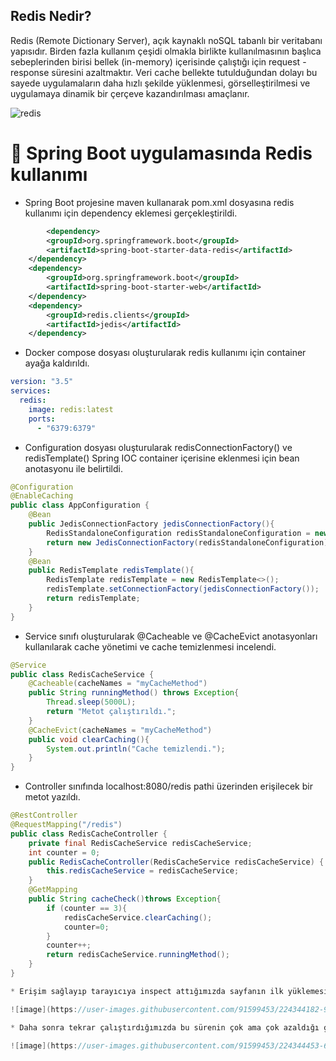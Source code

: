 ## Redis Nedir?

Redis (Remote Dictionary Server), açık kaynaklı noSQL tabanlı bir veritabanı yapısıdır. Birden fazla kullanım çeşidi olmakla birlikte kullanılmasının başlıca sebeplerinden birisi bellek (in-memory) içerisinde çalıştığı için request - response süresini azaltmaktır. Veri cache bellekte tutulduğundan dolayı bu sayede uygulamaların daha hızlı şekilde yüklenmesi, görselleştirilmesi ve uygulamaya dinamik bir çerçeve kazandırılması amaçlanır.

![redis](https://user-images.githubusercontent.com/91599453/224338938-6a49c685-2d54-451f-821a-6ebe8c9fd410.png)

# 🎯 Spring Boot uygulamasında Redis kullanımı

* Spring Boot projesine maven kullanarak pom.xml dosyasına redis kullanımı için dependency eklemesi gerçekleştirildi.

```xml
        <dependency>
		<groupId>org.springframework.boot</groupId>
		<artifactId>spring-boot-starter-data-redis</artifactId>
	</dependency>
	<dependency>
		<groupId>org.springframework.boot</groupId>
		<artifactId>spring-boot-starter-web</artifactId>
	</dependency>
	<dependency>
		<groupId>redis.clients</groupId>
		<artifactId>jedis</artifactId>
	</dependency>
```

* Docker compose dosyası oluşturularak redis kullanımı için container ayağa kaldırıldı.

```yml
version: "3.5"
services:
  redis:
    image: redis:latest
    ports:
      - "6379:6379"
```

* Configuration dosyası oluşturularak redisConnectionFactory() ve redisTemplate() Spring IOC container içerisine eklenmesi için bean anotasyonu ile belirtildi.

```java
@Configuration
@EnableCaching
public class AppConfiguration {
    @Bean
    public JedisConnectionFactory jedisConnectionFactory(){
        RedisStandaloneConfiguration redisStandaloneConfiguration = new RedisStandaloneConfiguration("localhost",6379);
        return new JedisConnectionFactory(redisStandaloneConfiguration);
    }
    @Bean
    public RedisTemplate redisTemplate(){
        RedisTemplate redisTemplate = new RedisTemplate<>();
        redisTemplate.setConnectionFactory(jedisConnectionFactory());
        return redisTemplate;
    }
}
```

* Service sınıfı oluşturularak @Cacheable ve @CacheEvict anotasyonları kullanılarak cache yönetimi ve cache temizlenmesi incelendi.

```java
@Service
public class RedisCacheService {
    @Cacheable(cacheNames = "myCacheMethod")
    public String runningMethod() throws Exception{
        Thread.sleep(5000L);
        return "Metot çalıştırıldı.";
    }
    @CacheEvict(cacheNames = "myCacheMethod")
    public void clearCaching(){
        System.out.println("Cache temizlendi.");
    }
}
```

* Controller sınıfında localhost:8080/redis pathi üzerinden erişilecek bir metot yazıldı.

```java
@RestController
@RequestMapping("/redis")
public class RedisCacheController {
    private final RedisCacheService redisCacheService;
    int counter = 0;
    public RedisCacheController(RedisCacheService redisCacheService) {
        this.redisCacheService = redisCacheService;
    }
    @GetMapping
    public String cacheCheck()throws Exception{
        if (counter == 3){
            redisCacheService.clearCaching();
            counter=0;
        }
        counter++;
        return redisCacheService.runningMethod();
    }
}

* Erişim sağlayıp tarayıcıya inspect attığımızda sayfanın ilk yüklemesinde belirtilen süre içerisinde dönüş sağlandığı görülebilir.

![image](https://user-images.githubusercontent.com/91599453/224344182-9ac069a2-d923-4179-bfe2-4ba260211737.png)

* Daha sonra tekrar çalıştırdığımızda bu sürenin çok ama çok azaldığı görülür. Çünkü artık sayfamız redis sayesinde cache bellekte tutulmuştur.

![image](https://user-images.githubusercontent.com/91599453/224344453-65ded601-0d7a-45f9-a5e9-0f81762f9569.png)




